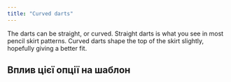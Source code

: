 ```yaml
---
title: "Curved darts"
---
```


The darts can be straight, or curved. Straight darts is what you see in most pencil skirt patterns. Curved darts shape the top of the skirt slightly, hopefully giving a better fit.

## Вплив цієї опції на шаблон


